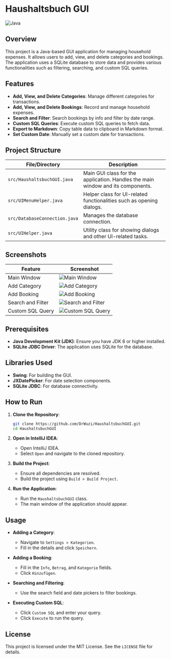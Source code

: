 # Haushaltsbuch GUI

![Java](https://img.shields.io/badge/Java-ED8B00?style=for-the-badge&logo=java&logoColor=white)

## Overview

This project is a Java-based GUI application for managing household expenses. It allows users to add, view, and delete categories and bookings. The application uses a SQLite database to store data and provides various functionalities such as filtering, searching, and custom SQL queries.

## Features

- **Add, View, and Delete Categories**: Manage different categories for transactions.
- **Add, View, and Delete Bookings**: Record and manage household expenses.
- **Search and Filter**: Search bookings by info and filter by date range.
- **Custom SQL Queries**: Execute custom SQL queries to fetch data.
- **Export to Markdown**: Copy table data to clipboard in Markdown format.
- **Set Custom Date**: Manually set a custom date for transactions.

## Project Structure

| File/Directory                | Description                                                                 |
|-------------------------------|-----------------------------------------------------------------------------|
| `src/HaushaltsbuchGUI.java`   | Main GUI class for the application. Handles the main window and its components. |
| `src/UIMenuHelper.java`       | Helper class for UI-related functionalities such as opening dialogs.        |
| `src/DatabaseConnection.java` | Manages the database connection.                                            |
| `src/UIHelper.java`           | Utility class for showing dialogs and other UI-related tasks.               |

## Screenshots

| Feature                       | Screenshot                                                                 |
|-------------------------------|-----------------------------------------------------------------------------|
| Main Window                   | ![Main Window](images/main_window.png)                                      |
| Add Category                  | ![Add Category](images/add_category.png)                                    |
| Add Booking                   | ![Add Booking](images/add_booking.png)                                      |
| Search and Filter             | ![Search and Filter](images/search_filter.png)                              |
| Custom SQL Query              | ![Custom SQL Query](images/custom_sql.png)                                  |

## Prerequisites

- **Java Development Kit (JDK)**: Ensure you have JDK 8 or higher installed.
- **SQLite JDBC Driver**: The application uses SQLite for the database.

## Libraries Used

- **Swing**: For building the GUI.
- **JXDatePicker**: For date selection components.
- **SQLite JDBC**: For database connectivity.

## How to Run

1. **Clone the Repository**:
    ```sh
    git clone https://github.com/DrWuzi/HaushaltsbuchGUI.git
    cd HaushaltsbuchGUI
    ```

2. **Open in IntelliJ IDEA**:
    - Open IntelliJ IDEA.
    - Select `Open` and navigate to the cloned repository.

3. **Build the Project**:
    - Ensure all dependencies are resolved.
    - Build the project using `Build > Build Project`.

4. **Run the Application**:
    - Run the `HaushaltsbuchGUI` class.
    - The main window of the application should appear.

## Usage

- **Adding a Category**:
    - Navigate to `Settings > Kategorien`.
    - Fill in the details and click `Speichern`.

- **Adding a Booking**:
    - Fill in the `Info`, `Betrag`, and `Kategorie` fields.
    - Click `Hinzufügen`.

- **Searching and Filtering**:
    - Use the search field and date pickers to filter bookings.

- **Executing Custom SQL**:
    - Click `Custom SQL` and enter your query.
    - Click `Execute` to run the query.

## License

This project is licensed under the MIT License. See the `LICENSE` file for details.

